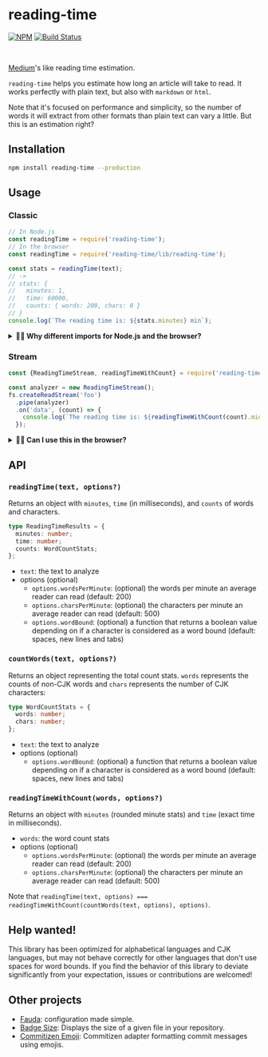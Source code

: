 # reading-time

[![NPM](http://img.shields.io/npm/v/reading-time.svg)](https://www.npmjs.org/package/reading-time) [![Build Status](http://img.shields.io/travis/ngryman/reading-time.svg)](https://travis-ci.org/ngryman/reading-time)

<br>

[Medium]'s like reading time estimation.

`reading-time` helps you estimate how long an article will take to read.
It works perfectly with plain text, but also with `markdown` or `html`.

Note that it's focused on performance and simplicity, so the number of words it will extract from other formats than plain text can vary a little. But this is an estimation right?

[medium]: https://medium.com

## Installation

```sh
npm install reading-time --production
```

## Usage

### Classic

```javascript
// In Node.js
const readingTime = require('reading-time');
// In the browser
const readingTime = require('reading-time/lib/reading-time');

const stats = readingTime(text);
// ->
// stats: {
//   minutes: 1,
//   time: 60000,
//   counts: { words: 200, chars: 0 }
// }
console.log(`The reading time is: ${stats.minutes} min`);
```

<details>
<summary><b>🙋‍♂️ Why different imports for Node.js and the browser?</b></summary><br>
  
This library is primarily for Node.js. The entrypoint also exports a `ReadingTimeStream` class which is, without polyfills, not supported in browsers. A simple workaround is to import the underlying `lib/reading-time` module.

**Note that in the upcoming `2.0.0` version, this won't be necessary anymore.**

</details>

### Stream

```javascript
const {ReadingTimeStream, readingTimeWithCount} = require('reading-time');

const analyzer = new ReadingTimeStream();
fs.createReadStream('foo')
  .pipe(analyzer)
  .on('data', (count) => {
    console.log(`The reading time is: ${readingTimeWithCount(count).minutes} min`);
  });
```

<details>
<summary><b>🙋‍♂️ Can I use this in the browser?</b></summary><br>
  
Yes. You need to provide the appropriate polyfills. Please refer to your bundler's documentation.

</details>

## API

### `readingTime(text, options?)`

Returns an object with `minutes`, `time` (in milliseconds), and `counts` of words and characters.

```ts
type ReadingTimeResults = {
  minutes: number;
  time: number;
  counts: WordCountStats;
};
```

- `text`: the text to analyze
- options (optional)
  - `options.wordsPerMinute`: (optional) the words per minute an average reader can read (default: 200)
  - `options.charsPerMinute`: (optional) the characters per minute an average reader can read (default: 500)
  - `options.wordBound`: (optional) a function that returns a boolean value depending on if a character is considered as a word bound (default: spaces, new lines and tabs)

### `countWords(text, options?)`

Returns an object representing the total count stats. `words` represents the counts of non-CJK words and `chars` represents the number of CJK characters:

```ts
type WordCountStats = {
  words: number;
  chars: number;
};
```

- `text`: the text to analyze
- options (optional)
  - `options.wordBound`: (optional) a function that returns a boolean value depending on if a character is considered as a word bound (default: spaces, new lines and tabs)

### `readingTimeWithCount(words, options?)`

Returns an object with `minutes` (rounded minute stats) and `time` (exact time in milliseconds).

- `words`: the word count stats
- options (optional)
  - `options.wordsPerMinute`: (optional) the words per minute an average reader can read (default: 200)
  - `options.charsPerMinute`: (optional) the characters per minute an average reader can read (default: 500)

Note that `readingTime(text, options) === readingTimeWithCount(countWords(text, options), options)`.

## Help wanted!

This library has been optimized for alphabetical languages and CJK languages, but may not behave correctly for other languages that don't use spaces for word bounds. If you find the behavior of this library to deviate significantly from your expectation, issues or contributions are welcomed!

## Other projects

- [Fauda](https://github.com/ngryman/fauda): configuration made simple.
- [Badge Size](https://github.com/ngryman/badge-size): Displays the size of a given file in your repository.
- [Commitizen Emoji](https://github.com/ngryman/cz-emoji): Commitizen adapter formatting commit messages using emojis.
